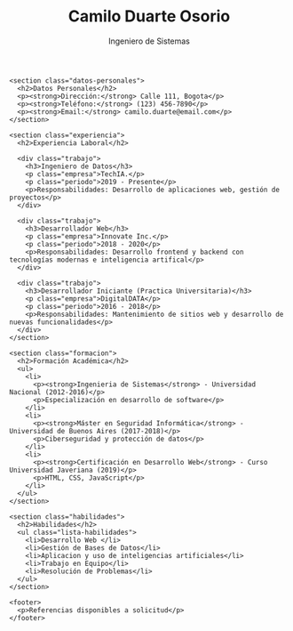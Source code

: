 <html lang="es">

<head>
  <meta charset="UTF-8">
  <meta name="viewport" content="width=device-width, initial-scale=1.0">
  <title>Mi Hoja de Vida</title>
  <link rel="stylesheet" href="estilos.css">
</head>

<body>
  <div class="contenedor">
    <header>
      <h1>Camilo Duarte Osorio</h1>
      <p class="titulo-profesional">Ingeniero de Sistemas</p>
    </header>

    <section class="datos-personales">
      <h2>Datos Personales</h2>
      <p><strong>Dirección:</strong> Calle 111, Bogota</p>
      <p><strong>Teléfono:</strong> (123) 456-7890</p>
      <p><strong>Email:</strong> camilo.duarte@email.com</p>
    </section>

    <section class="experiencia">
      <h2>Experiencia Laboral</h2>

      <div class="trabajo">
        <h3>Ingeniero de Datos</h3>
        <p class="empresa">TechIA.</p>
        <p class="periodo">2019 - Presente</p>
        <p>Responsabilidades: Desarrollo de aplicaciones web, gestión de proyectos</p>
      </div>

      <div class="trabajo">
        <h3>Desarrollador Web</h3>
        <p class="empresa">Innovate Inc.</p>
        <p class="periodo">2018 - 2020</p>
        <p>Responsabilidades: Desarrollo frontend y backend con tecnologías modernas e inteligencia artifical</p>
      </div>

      <div class="trabajo">
        <h3>Desarrollador Iniciante (Practica Universitaria)</h3>
        <p class="empresa">DigitalDATA</p>
        <p class="periodo">2016 - 2018</p>
        <p>Responsabilidades: Mantenimiento de sitios web y desarrollo de nuevas funcionalidades</p>
      </div>
    </section>

    <section class="formacion">
      <h2>Formación Académica</h2>
      <ul>
        <li>
          <p><strong>Ingenieria de Sistemas</strong> - Universidad Nacional (2012-2016)</p>
          <p>Especialización en desarrollo de software</p>
        </li>
        <li>
          <p><strong>Máster en Seguridad Informática</strong> - Universidad de Buenos Aires (2017-2018)</p>
          <p>Ciberseguridad y protección de datos</p>
        </li>
        <li>
          <p><strong>Certificación en Desarrollo Web</strong> - Curso Universidad Javeriana (2019)</p>
          <p>HTML, CSS, JavaScript</p>
        </li>
      </ul>
    </section>

    <section class="habilidades">
      <h2>Habilidades</h2>
      <ul class="lista-habilidades">
        <li>Desarrollo Web </li>
        <li>Gestión de Bases de Datos</li>
        <li>Aplicacion y uso de inteligencias artificiales</li>
        <li>Trabajo en Equipo</li>
        <li>Resolución de Problemas</li>
      </ul>
    </section>

    <footer>
      <p>Referencias disponibles a solicitud</p>
    </footer>
  </div>
</body>

</html>
